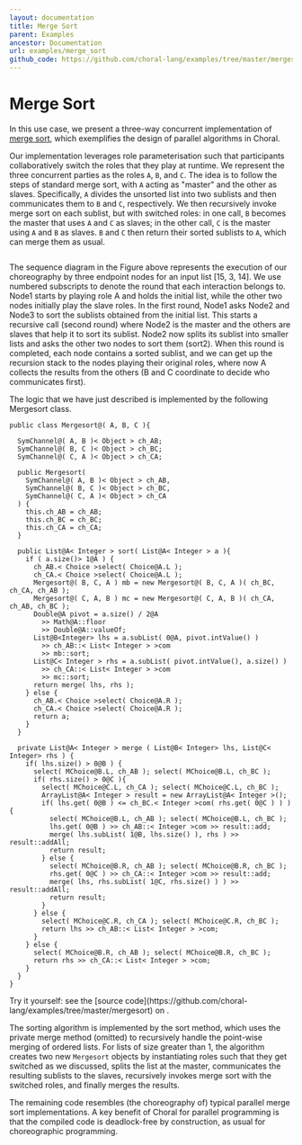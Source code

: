 ```yaml
---
layout: documentation
title: Merge Sort
parent: Examples
ancestor: Documentation
url: examples/merge_sort
github_code: https://github.com/choral-lang/examples/tree/master/mergesort
---
```


# Merge Sort

In this use case, we present a three-way concurrent implementation of [merge sort](https://en.wikipedia.org/wiki/Merge_sort), which exemplifies the design of parallel algorithms in Choral. 

Our implementation leverages role parameterisation such that participants collaboratively switch the roles that they play at runtime.
We represent the three concurrent parties as the roles `A`, `B`, and `C`. The idea is to follow the steps of standard merge sort, with `A` acting as
"master" and the other as slaves. Specifically, `A` divides the unsorted list into two sublists and then communicates them to `B` and `C`, respectively. We then recursively invoke merge sort on each sublist, but with switched roles: in one call, `B` becomes the master that uses `A` and `C` as slaves; in the other call, `C` is the master using `A` and `B` as slaves. `B` and `C` then return their sorted sublists to `A`, which can merge them as usual.

<div class="col-6 mx-auto" markdown=0>
<a target="_blank" href="/img/merge_sort.png"><img class="img-fluid" src="/img/merge_sort.png" alt=""></a>
</div>

The sequence diagram in the Figure above represents the execution of our choreography by three endpoint nodes for an input list [15, 3, 14]. We use numbered subscripts to denote the round that each interaction belongs to. Node1 starts by playing role A and holds the initial list, while the other two nodes initially play the slave roles. In the first round, Node1 asks Node2 and Node3 to sort the sublists obtained from the initial list. This starts a recursive call (second round) where Node2 is the master and the others are slaves that help it to sort its sublist. Node2 now splits its sublist into smaller lists and asks the other two nodes to sort them (sort2). When this round is completed, each node contains a sorted sublist, and we can get up the recursion stack to the nodes playing their original roles, where now A collects the results from the others (B and C coordinate to decide who communicates first).

The logic that we have just described is implemented by the following Mergesort class.

```choral
public class Mergesort@( A, B, C ){
  
  SymChannel@( A, B )< Object > ch_AB;
  SymChannel@( B, C )< Object > ch_BC;
  SymChannel@( C, A )< Object > ch_CA;
  
  public Mergesort( 
    SymChannel@( A, B )< Object > ch_AB,
    SymChannel@( B, C )< Object > ch_BC,
    SymChannel@( C, A )< Object > ch_CA 
  ) { 
    this.ch_AB = ch_AB;
    this.ch_BC = ch_BC;
    this.ch_CA = ch_CA; 
  }

  public List@A< Integer > sort( List@A< Integer > a ){ 
    if ( a.size()> 1@A ) {
      ch_AB.< Choice >select( Choice@A.L );
      ch_CA.< Choice >select( Choice@A.L );
      Mergesort@( B, C, A ) mb = new Mergesort@( B, C, A )( ch_BC, ch_CA, ch_AB );
      Mergesort@( C, A, B ) mc = new Mergesort@( C, A, B )( ch_CA, ch_AB, ch_BC );
      Double@A pivot = a.size() / 2@A 
        >> Math@A::floor
        >> Double@A::valueOf; 
      List@B<Integer> lhs = a.subList( 0@A, pivot.intValue() )
        >> ch_AB::< List< Integer > >com 
        >> mb::sort;
      List@C< Integer > rhs = a.subList( pivot.intValue(), a.size() )
        >> ch_CA::< List< Integer > >com 
        >> mc::sort; 
      return merge( lhs, rhs );
    } else {
      ch_AB.< Choice >select( Choice@A.R );
      ch_CA.< Choice >select( Choice@A.R );
      return a;
    } 
  }
  
  private List@A< Integer > merge ( List@B< Integer> lhs, List@C< Integer> rhs ) {
    if( lhs.size() > 0@B ) {
      select( MChoice@B.L, ch_AB ); select( MChoice@B.L, ch_BC );
      if( rhs.size() > 0@C ){
        select( MChoice@C.L, ch_CA ); select( MChoice@C.L, ch_BC );
        ArrayList@A< Integer > result = new ArrayList@A< Integer >();
        if( lhs.get( 0@B ) <= ch_BC.< Integer >com( rhs.get( 0@C ) ) ){
          select( MChoice@B.L, ch_AB ); select( MChoice@B.L, ch_BC );
          lhs.get( 0@B ) >> ch_AB::< Integer >com >> result::add;
          merge( lhs.subList( 1@B, lhs.size() ), rhs ) >> result::addAll;
          return result;
        } else {
          select( MChoice@B.R, ch_AB ); select( MChoice@B.R, ch_BC );
          rhs.get( 0@C ) >> ch_CA::< Integer >com >> result::add;
          merge( lhs, rhs.subList( 1@C, rhs.size() ) ) >> result::addAll;
          return result;
        }
      } else {
        select( MChoice@C.R, ch_CA ); select( MChoice@C.R, ch_BC );
        return lhs >> ch_AB::< List< Integer > >com;
      }
    } else {
      select( MChoice@B.R, ch_AB ); select( MChoice@B.R, ch_BC );
      return rhs >> ch_CA::< List< Integer > >com;
    }
  }
}
```

<p class="text-center text-monospace">
Try it yourself: see the [source code](https://github.com/choral-lang/examples/tree/master/mergesort) on <i class="fab fa-github"></i>.
</p>

The sorting algorithm is implemented by the sort method, which uses the private merge method (omitted) to recursively handle the point-wise merging of ordered lists. For lists of size greater than 1, the algorithm creates two new `Mergesort` objects by instantiating roles such that they get switched as we discussed, splits the list at the master, communicates the resulting sublists to the slaves, recursively invokes merge sort with the switched roles, and finally merges the results.

The remaining code resembles (the choreography of) typical parallel merge sort implementations. A key benefit of Choral for parallel programming is that the compiled code is deadlock-free by construction, as usual for choreographic programming.
